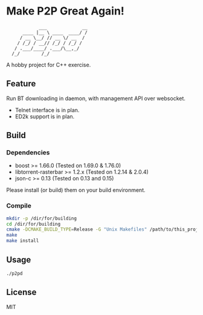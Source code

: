 # Make P2P Great Again!

```
            ___             __
      ____ |__ \ ____  ____/ /
     / __ \__/ // __ \/ __  / 
    / /_/ / __// /_/ / /_/ /  
   / .___/____/ .___/\__,_/   
  /_/        /_/              

```

A hobby project for C++ exercise.

## Feature

Run BT downloading in daemon, with management API over websocket.

* Telnet interface is in plan.
* ED2k support is in plan.

## Build

### Dependencies

* boost >= 1.66.0 (Tested on 1.69.0 & 1.76.0)
* libtorrent-rasterbar >= 1.2.x (Tested on 1.2.14 & 2.0.4)
* json-c >= 0.13 (Tested on 0.13 and 0.15)

Please install (or build) them on your build environment.

### Compile

```bash
mkdir -p /dir/for/building
cd /dir/for/building
cmake -DCMAKE_BUILD_TYPE=Release -G "Unix Makefiles" /path/to/this_project
make 
make install
```

## Usage 

```bash
./p2pd
```

## License

MIT
